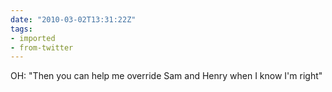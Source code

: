```yaml
---
date: "2010-03-02T13:31:22Z"
tags:
- imported
- from-twitter
---
```

OH: "Then you can help me override Sam and Henry when I know I'm right"
